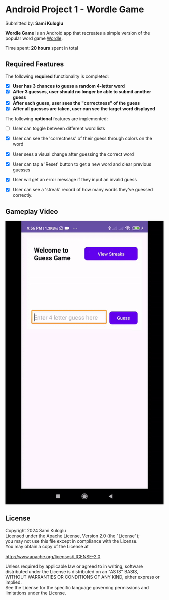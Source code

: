 # Android Project 1 - Wordle Game
Submitted by: **Sami Kuloglu**  

**Wordle Game** is an Android app that recreates a simple version of the popular word game [Wordle](https://www.nytimes.com/games/wordle/index.html).

Time spent: **20 hours** spent in total  

## Required Features  
The following **required** functionality is completed:  
- [x] **User has 3 chances to guess a random 4-letter word**  
- [x] **After 3 guesses, user should no longer be able to submit another guess**  
- [x] **After each guess, user sees the "correctness" of the guess**  
- [x] **After all guesses are taken, user can see the target word displayed**  

The following **optional** features are implemented:  
- [ ] User can toggle between different word lists  
- [x] User can see the 'correctness' of their guess through colors on the word  
- [x] User sees a visual change after guessing the correct word  
- [x] User can tap a 'Reset' button to get a new word and clear previous guesses  
- [x] User will get an error message if they input an invalid guess  
- [x] User can see a 'streak' record of how many words they've guessed correctly.  


## Gameplay Video
<img src='gif/wordle_game.gif' title='Wordle Game Video' width='600' alt='Wordle Game Video' />




## License  
Copyright 2024 Sami Kuloglu  
Licensed under the Apache License, Version 2.0 (the "License");  
you may not use this file except in compliance with the License.  
You may obtain a copy of the License at  

http://www.apache.org/licenses/LICENSE-2.0  

Unless required by applicable law or agreed to in writing, software  
distributed under the License is distributed on an "AS IS" BASIS,  
WITHOUT WARRANTIES OR CONDITIONS OF ANY KIND, either express or implied.  
See the License for the specific language governing permissions and  
limitations under the License.
